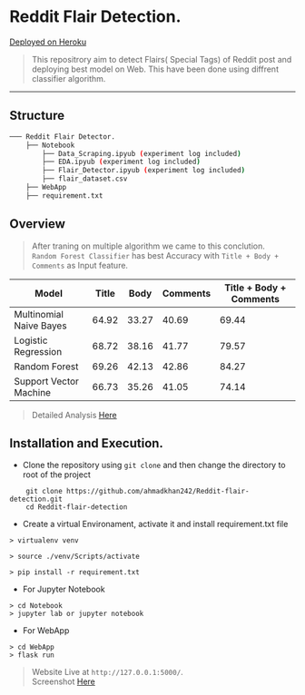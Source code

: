 # Reddit Flair Detection. 
[Deployed on Heroku](https://asdasrfd.herokuapp.com/)
> This repositrory aim to detect Flairs( Special Tags) of Reddit post and deploying best model on Web. This have been done using diffrent classifier algorithm.
*** 
## Structure
``` bash
─── Reddit Flair Detector.  
    ├── Notebook  
        ├── Data_Scraping.ipyub (experiment log included)
        ├── EDA.ipyub (experiment log included)
        ├── Flair_Detector.ipyub (experiment log included) 
        ├── flair_dataset.csv
    ├── WebApp  
    ├── requirement.txt  
```
## Overview 
> After traning on multiple algorithm we came to this conclution.  
> `Random Forest Classifier` has best Accuracy with `Title + Body + Comments` as Input feature.  

| Model | Title | Body | Comments | Title + Body + Comments|
|-|-|-|-|-|
|Multinomial Naive Bayes | 64.92|33.27|40.69|69.44|
|Logistic Regression |68.72|38.16|41.77|79.57|
| Random Forest|69.26|42.13|42.86|84.27|
|Support Vector Machine |66.73| 35.26|41.05|74.14|
> Detailed Analysis [Here](https://github.com/ahmadkhan242/Reddit-flair-detection/blob/master/Notebook/3.%20Flair_Detector.ipynb)
## Installation and Execution.
- Clone the repository using `git clone` and then change the directory to root of the project
``` 
    git clone https://github.com/ahmadkhan242/Reddit-flair-detection.git
    cd Reddit-flair-detection
```
- Create a virtual Environament, activate it and install requirement.txt file
```
> virtualenv venv

> source ./venv/Scripts/activate 

> pip install -r requirement.txt
```
- For Jupyter Notebook
```
> cd Notebook
> jupyter lab or jupyter notebook
```
- For WebApp
```
> cd WebApp
> flask run
```
> Website Live at `http://127.0.0.1:5000/`.  
> Screenshot [Here](https://github.com/ahmadkhan242/Reddit-flair-detection/tree/master/WebApp)
